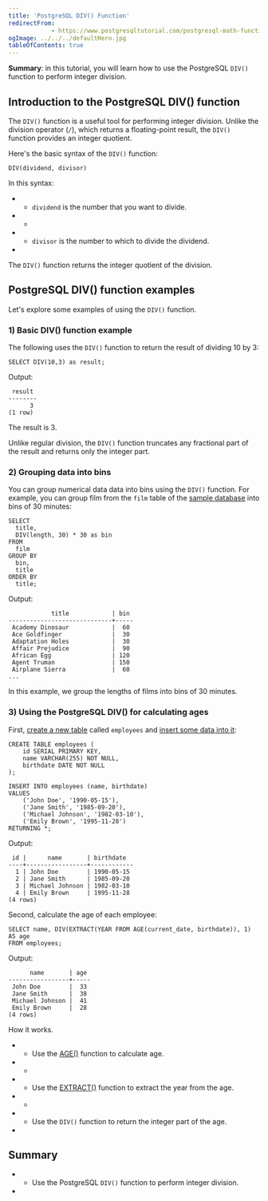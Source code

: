 ```yaml
---
title: 'PostgreSQL DIV() Function'
redirectFrom: 
            - https://www.postgresqltutorial.com/postgresql-math-functions/postgresql-div/
ogImage: ../../../defaultHero.jpg
tableOfContents: true
---
```


**Summary**: in this tutorial, you will learn how to use the PostgreSQL `DIV()` function to perform integer division.



## Introduction to the PostgreSQL DIV() function



The `DIV()` function is a useful tool for performing integer division. Unlike the division operator (`/`), which returns a floating-point result, the `DIV()` function provides an integer quotient.



Here's the basic syntax of the `DIV()` function:



```
DIV(dividend, divisor)
```



In this syntax:



- - `dividend` is the number that you want to divide.
- -
- - `divisor` is the number to which to divide the dividend.
- 


The `DIV()` function returns the integer quotient of the division.



## PostgreSQL DIV() function examples



Let's explore some examples of using the `DIV()` function.



### 1) Basic DIV() function example



The following uses the `DIV()` function to return the result of dividing 10 by 3:



```
SELECT DIV(10,3) as result;
```



Output:



```
 result
--------
      3
(1 row)
```



The result is 3.



Unlike regular division, the `DIV()` function truncates any fractional part of the result and returns only the integer part.



### 2) Grouping data into bins



You can group numerical data data into bins using the `DIV()` function. For example, you can group film from the `film` table of the [sample database](https://www.postgresqltutorial.com/postgresql-getting-started/postgresql-sample-database/) into bins of 30 minutes:



```
SELECT
  title,
  DIV(length, 30) * 30 as bin
FROM
  film
GROUP BY
  bin,
  title
ORDER BY
  title;
```



Output:



```
            title            | bin
-----------------------------+-----
 Academy Dinosaur            |  60
 Ace Goldfinger              |  30
 Adaptation Holes            |  30
 Affair Prejudice            |  90
 African Egg                 | 120
 Agent Truman                | 150
 Airplane Sierra             |  60
...
```



In this example, we group the lengths of films into bins of 30 minutes.



### 3) Using the PostgreSQL DIV() for calculating ages



First, [create a new table](https://www.postgresqltutorial.com/postgresql-tutorial/postgresql-create-table/) called `employees` and [insert some data into it](https://www.postgresqltutorial.com/postgresql-tutorial/postgresql-insert-multiple-rows/):



```
CREATE TABLE employees (
    id SERIAL PRIMARY KEY,
    name VARCHAR(255) NOT NULL,
    birthdate DATE NOT NULL
);

INSERT INTO employees (name, birthdate)
VALUES
    ('John Doe', '1990-05-15'),
    ('Jane Smith', '1985-09-20'),
    ('Michael Johnson', '1982-03-10'),
    ('Emily Brown', '1995-11-28')
RETURNING *;
```



Output:



```
 id |      name       | birthdate
----+-----------------+------------
  1 | John Doe        | 1990-05-15
  2 | Jane Smith      | 1985-09-20
  3 | Michael Johnson | 1982-03-10
  4 | Emily Brown     | 1995-11-28
(4 rows)
```



Second, calculate the age of each employee:



```
SELECT name, DIV(EXTRACT(YEAR FROM AGE(current_date, birthdate)), 1) AS age
FROM employees;
```



Output:



```
      name       | age
-----------------+-----
 John Doe        |  33
 Jane Smith      |  38
 Michael Johnson |  41
 Emily Brown     |  28
(4 rows)
```



How it works.



- - Use the [AGE()](https://www.postgresqltutorial.com/postgresql-date-functions/postgresql-age/) function to calculate age.
- -
- - Use the [EXTRACT()](https://www.postgresqltutorial.com/postgresql-date-functions/postgresql-extract/) function to extract the year from the age.
- -
- - Use the `DIV()` function to return the integer part of the age.
- 


## Summary



- - Use the PostgreSQL `DIV()` function to perform integer division.
- 

